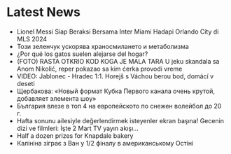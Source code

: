 # Latest News
-  Lionel Messi Siap Beraksi Bersama Inter Miami Hadapi Orlando City di MLS 2024
-  Този зеленчук ускорява храносмилането и метаболизма
-  ¿Por qué los gatos suelen alejarse del hogar?
-  (FOTO) RASTA OTKRIO KOD KOGA JE MALA TARA U jeku skandala sa Anom Nikolić, reper pokazao sa kim ćerka provodi vreme
-  VIDEO: Jablonec - Hradec 1:1. Horejš s Váchou berou bod, domácí v deseti
-  Щербакова: «Новый формат Кубка Первого канала очень крутой, добавляет элемента шоу»
-  България влезе в топ 4 на европейското по снежен волейбол до 20 г.
-  Hafta sonunu ailesiyle değerlendirmek isteyenler ekran başına! Gecenin dizi ve filmleri: İşte 2 Mart TV yayın akışı…
-  Half a dozen prizes for Knapdale bakery
-  Калініна зіграє з Ван у 1/2 фіналу в американському Остіні
